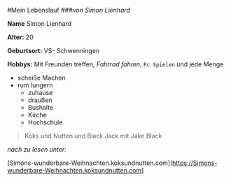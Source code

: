 #Mein Lebenslauf
###*von Simon Lienhard*

**Name** Simon Lienhard

**Alter:** 20

**Geburtsort:** VS- Schwenningen

**Hobbys:** Mit Freunden treffen, *Fahrrad fahren*, `Pc Spielen` und jede Menge

* scheiße Machen
* rum lungern
    * zuhause
    * draußen
    * Bushalte
    * Kirche
    * Hochschule

>Koks und Nutten und Black Jack mit Jake Black

*nach zu lesen unter:*

[Simons-wunderbare-Weihnachten.koksundnutten.com](https://Simons-wunderbare-Weihnachten.koksundnutten.com]

